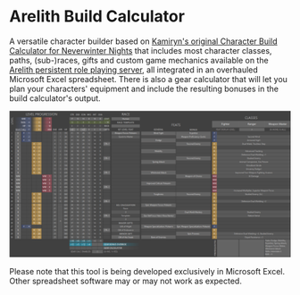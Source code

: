 # Arelith Build Calculator
 
A versatile character builder based on [Kamiryn's original Character Build Calculator for Neverwinter Nights](https://neverwintervault.org/project/nwn1/other/tool/characterbuildcalculator-cbc) that includes most character classes, paths, (sub-)races, gifts and custom game mechanics available on the [Arelith persistent role playing server](https://nwnarelith.com), all integrated in an overhauled Microsoft Excel spreadsheet. There is also a gear calculator that will let you plan your characters' equipment and include the resulting bonuses in the build calculator's output.

![View Screenshot](https://github.com/Kalopsia-dev/ARE_BuildCalc/blob/master/screenshot.png)

Please note that this tool is being developed exclusively in Microsoft Excel. Other spreadsheet software may or may not work as expected.
